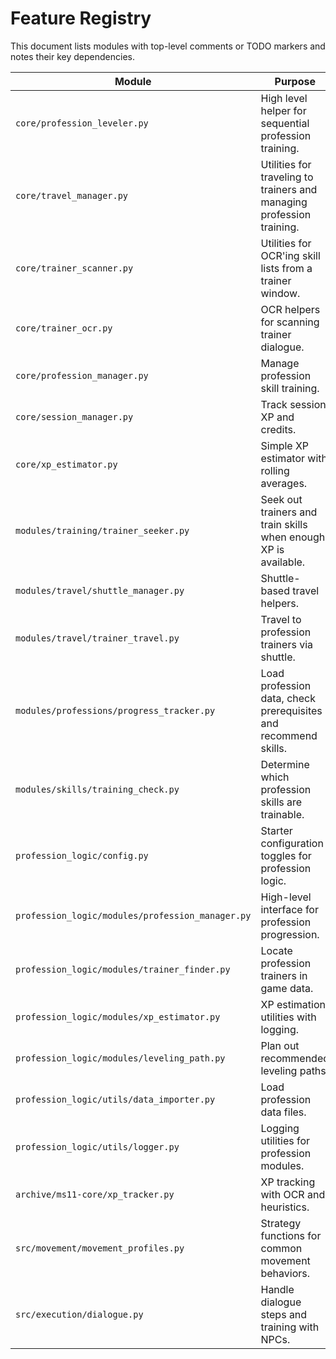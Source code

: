 # Feature Registry

This document lists modules with top-level comments or TODO markers and notes their key dependencies.

| Module | Purpose | Dependencies | TODO |
|-------|---------|--------------|------|
| `core/profession_leveler.py` | High level helper for sequential profession training. | `TravelManager`, optional `progress_tracker` | |
| `core/travel_manager.py` | Utilities for traveling to trainers and managing profession training. | `TrainerScanner`, `utils.travel` | |
| `core/trainer_scanner.py` | Utilities for OCR'ing skill lists from a trainer window. | `pyautogui`, `pytesseract`, `cv2` | |
| `core/trainer_ocr.py` | OCR helpers for scanning trainer dialogue. | `utils.screen_capture`, `pytesseract` | |
| `core/profession_manager.py` | Manage profession skill training. | `utils.*`, `config.profession_config` | |
| `core/session_manager.py` | Track session XP and credits. | `XPEstimator`, `utils.session_utils` | |
| `core/xp_estimator.py` | Simple XP estimator with rolling averages. | built-in modules | |
| `modules/training/trainer_seeker.py` | Seek out trainers and train skills when enough XP is available. | `progress_tracker`, `trainer_navigator`, `trainer_visit`, `read_xp_via_ocr` | |
| `modules/travel/shuttle_manager.py` | Shuttle-based travel helpers. | `src.vision`, `movement_profiles`, `scripts.travel.shuttle` | |
| `modules/travel/trainer_travel.py` | Travel to profession trainers via shuttle. | `scripts.travel.shuttle`, `movement_profiles.walk_to_coords` | |
| `modules/professions/progress_tracker.py` | Load profession data, check prerequisites and recommend skills. | `profession_logic.modules.xp_estimator` | |
| `modules/skills/training_check.py` | Determine which profession skills are trainable. | standard library only | |
| `profession_logic/config.py` | Starter configuration toggles for profession logic. | None | |
| `profession_logic/modules/profession_manager.py` | High-level interface for profession progression. | `config` | |
| `profession_logic/modules/trainer_finder.py` | Locate profession trainers in game data. | None | |
| `profession_logic/modules/xp_estimator.py` | XP estimation utilities with logging. | `src.xp_tracker`, `src.xp_paths` | |
| `profession_logic/modules/leveling_path.py` | Plan out recommended leveling paths. | None | |
| `profession_logic/utils/data_importer.py` | Load profession data files. | standard library | |
| `profession_logic/utils/logger.py` | Logging utilities for profession modules. | `logging` | |
| `archive/ms11-core/xp_tracker.py` | XP tracking with OCR and heuristics. | `asyncio`, `ThreadPoolExecutor` | Add screenshot and OCR parsing logic |
| `src/movement/movement_profiles.py` | Strategy functions for common movement behaviors. | `MovementAgent`, `waypoints` | Implement screen recognition & WASD walking |
| `src/execution/dialogue.py` | Handle dialogue steps and training with NPCs. | `training.train_with_npc` | Replace with UI interaction/OCR/macro |
